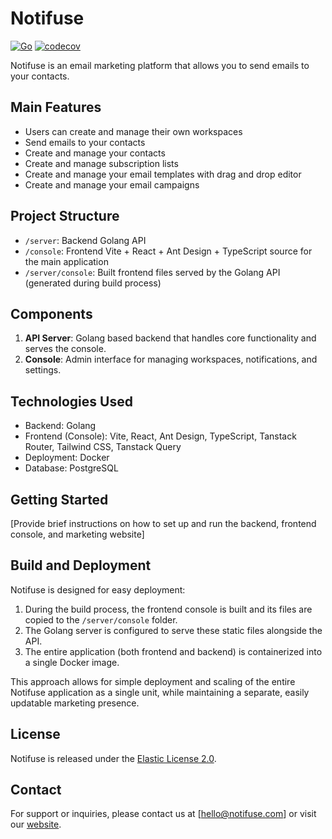 # Notifuse

[![Go](https://github.com/yourusername/notifuse3/actions/workflows/go.yml/badge.svg)](https://github.com/yourusername/notifuse3/actions/workflows/go.yml)
[![codecov](https://codecov.io/gh/yourusername/notifuse3/branch/main/graph/badge.svg)](https://codecov.io/gh/yourusername/notifuse3)

Notifuse is an email marketing platform that allows you to send emails to your contacts.

## Main Features

- Users can create and manage their own workspaces
- Send emails to your contacts
- Create and manage your contacts
- Create and manage subscription lists
- Create and manage your email templates with drag and drop editor
- Create and manage your email campaigns

## Project Structure

- `/server`: Backend Golang API
- `/console`: Frontend Vite + React + Ant Design + TypeScript source for the main application
- `/server/console`: Built frontend files served by the Golang API (generated during build process)

## Components

1. **API Server**: Golang based backend that handles core functionality and serves the console.
2. **Console**: Admin interface for managing workspaces, notifications, and settings.

## Technologies Used

- Backend: Golang
- Frontend (Console): Vite, React, Ant Design, TypeScript, Tanstack Router, Tailwind CSS, Tanstack Query
- Deployment: Docker
- Database: PostgreSQL

## Getting Started

[Provide brief instructions on how to set up and run the backend, frontend console, and marketing website]

## Build and Deployment

Notifuse is designed for easy deployment:

1. During the build process, the frontend console is built and its files are copied to the `/server/console` folder.
2. The Golang server is configured to serve these static files alongside the API.
3. The entire application (both frontend and backend) is containerized into a single Docker image.

This approach allows for simple deployment and scaling of the entire Notifuse application as a single unit, while maintaining a separate, easily updatable marketing presence.

## License

Notifuse is released under the [Elastic License 2.0](LICENSE).

## Contact

For support or inquiries, please contact us at [hello@notifuse.com] or visit our [website](https://www.notifuse.com).
